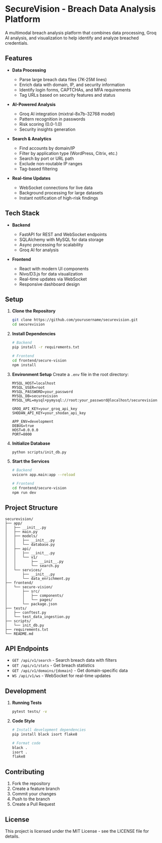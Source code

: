 # SecureVision - Breach Data Analysis Platform

A multimodal breach analysis platform that combines data processing, Groq AI analysis, and visualization to help identify and analyze breached credentials.

## Features

- **Data Processing**

  - Parse large breach data files (7K-25M lines)
  - Enrich data with domain, IP, and security information
  - Identify login forms, CAPTCHAs, and MFA requirements
  - Tag URLs based on security features and status

- **AI-Powered Analysis**

  - Groq AI integration (mixtral-8x7b-32768 model)
  - Pattern recognition in passwords
  - Risk scoring (0.0-1.0)
  - Security insights generation

- **Search & Analytics**

  - Find accounts by domain/IP
  - Filter by application type (WordPress, Citrix, etc.)
  - Search by port or URL path
  - Exclude non-routable IP ranges
  - Tag-based filtering

- **Real-time Updates**
  - WebSocket connections for live data
  - Background processing for large datasets
  - Instant notification of high-risk findings

## Tech Stack

- **Backend**

  - FastAPI for REST and WebSocket endpoints
  - SQLAlchemy with MySQL for data storage
  - Async processing for scalability
  - Groq AI for analysis

- **Frontend**
  - React with modern UI components
  - Nivo/D3.js for data visualization
  - Real-time updates via WebSocket
  - Responsive dashboard design

## Setup

1. **Clone the Repository**

   ```bash
   git clone https://github.com/yourusername/securevision.git
   cd securevision
   ```

2. **Install Dependencies**

   ```bash
   # Backend
   pip install -r requirements.txt

   # Frontend
   cd frontend/secure-vision
   npm install
   ```

3. **Environment Setup**
   Create a `.env` file in the root directory:

   ```env
   MYSQL_HOST=localhost
   MYSQL_USER=root
   MYSQL_PASSWORD=your_password
   MYSQL_DB=securevision
   MYSQL_URL=mysql+pymysql://root:your_password@localhost/securevision

   GROQ_API_KEY=your_groq_api_key
   SHODAN_API_KEY=your_shodan_api_key

   APP_ENV=development
   DEBUG=true
   HOST=0.0.0.0
   PORT=8000
   ```

4. **Initialize Database**

   ```bash
   python scripts/init_db.py
   ```

5. **Start the Services**

   ```bash
   # Backend
   uvicorn app.main:app --reload

   # Frontend
   cd frontend/secure-vision
   npm run dev
   ```

## Project Structure

```
securevision/
├── app/
│   ├── __init__.py
│   ├── main.py
│   ├── models/
│   │   ├── __init__.py
│   │   └── database.py
│   ├── api/
│   │   ├── __init__.py
│   │   └── v1/
│   │       ├── __init__.py
│   │       └── search.py
│   └── services/
│       ├── __init__.py
│       └── data_enrichment.py
├── frontend/
│   └── secure-vision/
│       ├── src/
│       │   ├── components/
│       │   └── pages/
│       └── package.json
├── tests/
│   ├── conftest.py
│   └── test_data_ingestion.py
├── scripts/
│   └── init_db.py
├── requirements.txt
└── README.md
```

## API Endpoints

- `GET /api/v1/search` - Search breach data with filters
- `GET /api/v1/stats` - Get breach statistics
- `GET /api/v1/domains/{domain}` - Get domain-specific data
- `WS /api/v1/ws` - WebSocket for real-time updates

## Development

1. **Running Tests**

   ```bash
   pytest tests/ -v
   ```

2. **Code Style**

   ```bash
   # Install development dependencies
   pip install black isort flake8

   # Format code
   black .
   isort .
   flake8
   ```

## Contributing

1. Fork the repository
2. Create a feature branch
3. Commit your changes
4. Push to the branch
5. Create a Pull Request

## License

This project is licensed under the MIT License - see the LICENSE file for details.
